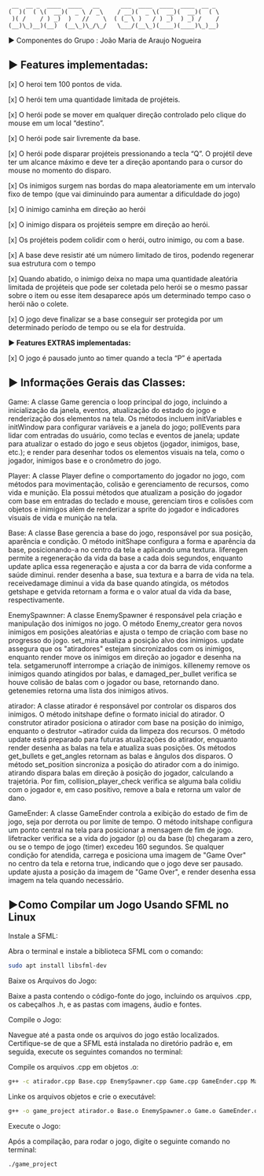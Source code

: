 ```
 __  __ _  ____  ____   __      ___  ____  ____  ____  __ _ 
(  )(  ( \(  __)(  _ \ / _\    / __)(  _ \(  __)(  __)(  ( \
 )( /    / ) _)  )   //    \  ( (_ \ )   / ) _)  ) _) /    /
(__)\_)__)(__)  (__\_)\_/\_/   \___/(__\_)(____)(____)\_)__)
```
► Componentes do Grupo : João Maria de Araujo Nogueira

## ► Features implementadas:
 [x] O heroi tem 100 pontos de vida.
 
 [x] O herói tem uma quantidade limitada de projéteis.
 
 [x] O herói pode se mover em qualquer direção controlado pelo clique do mouse em um local “destino”.
 
 [x] O herói pode sair livremente da base.
 
 [x] O herói pode disparar projéteis pressionando a tecla “Q”. O projétil deve ter um alcance máximo e deve ter a direção apontando para o cursor do mouse no momento do disparo.
 
 [x] Os inimigos surgem nas bordas do mapa aleatoriamente em um intervalo fixo de tempo (que vai diminuindo para aumentar a dificuldade do jogo)
 
 [x] O inimigo caminha em direção ao herói
 
 [x] O inimigo dispara os projéteis sempre em direção ao herói.
 
 [x] Os projéteis podem colidir com o herói, outro inimigo, ou com a base.
 
 [x] A base deve resistir até um número limitado de tiros, podendo regenerar sua estrutura com o tempo
 
 [x] Quando abatido, o inimigo deixa no mapa uma quantidade aleatória limitada de projéteis que pode ser coletada pelo herói se o mesmo passar sobre o item ou esse item desaparece após um determinado tempo caso o herói não o colete.
 
 [x] O jogo deve finalizar se a base conseguir ser protegida por um determinado período de tempo ou se ela for destruída.

**► Features EXTRAS implementadas:**

 [x] O jogo é pausado junto ao timer quando a tecla “P” é apertada



## ► Informações Gerais das Classes:

Game:
  A classe Game gerencia o loop principal do jogo, incluindo a inicialização da janela, eventos, atualização do estado do jogo e renderização dos elementos na tela. 
  Os métodos incluem initVariables e initWindow para configurar variáveis e a janela do jogo; pollEvents para lidar com entradas do usuário, como teclas e eventos de janela;
  update para atualizar o estado do jogo e seus objetos (jogador, inimigos, base, etc.); e render para desenhar todos os elementos visuais na tela, como o jogador, inimigos
  base e o cronômetro do jogo.


Player:
  A classe Player define o comportamento do jogador no jogo, com métodos para movimentação, colisão e gerenciamento de recursos, como vida e munição.
  Ela possui métodos que atualizam a posição do jogador com base em entradas do teclado e mouse, gerenciam tiros e colisões com objetos e inimigos
  além de renderizar a sprite do jogador e indicadores visuais de vida e munição na tela.


Base:
  A classe Base gerencia a base do jogo, responsável por sua posição, aparência e condição. O método initShape configura a forma e aparência da base, posicionando-a 
  no centro da tela e aplicando uma textura. liferegen permite a regeneração da vida da base a cada dois segundos, enquanto update aplica essa regeneração e ajusta
  a cor da barra de vida conforme a saúde diminui. render desenha a base, sua textura e a barra de vida na tela. receivedamage diminui a vida da base quando atingida,
  os métodos getshape e getvida retornam a forma e o valor atual da vida da base, respectivamente.


EnemySpawnner:
  A classe EnemySpawner é responsável pela criação e manipulação dos inimigos no jogo. O método Enemy_creator gera novos inimigos em posições aleatórias e ajusta 
  o tempo de criação com base no progresso do jogo. set_mira atualiza a posição alvo dos inimigos. update assegura que os "atiradores" estejam sincronizados com 
  os inimigos, enquanto render move os inimigos em direção ao jogador e desenha na tela. setgamerunoff interrompe a criação de inimigos. killenemy remove os inimigos 
  quando atingidos por balas, e damaged_per_bullet verifica se houve colisão de balas com o jogador ou base, retornando dano. getenemies retorna uma lista dos inimigos ativos.


atirador:
  A classe atirador é responsável por controlar os disparos dos inimigos. O método initshape define o formato inicial do atirador. O construtor atirador posiciona o atirador
  com base na posição do inimigo, enquanto o destrutor ~atirador cuida da limpeza dos recursos. O método update está preparado para futuras atualizações do atirador, enquanto
  render desenha as balas na tela e atualiza suas posições. Os métodos get_bullets e get_angles retornam as balas e ângulos dos disparos. O método set_position sincroniza a 
  posição do atirador com a do inimigo. atirando dispara balas em direção à posição do jogador, calculando a trajetória. Por fim, collision_player_check verifica se alguma 
  bala colidiu com o jogador e, em caso positivo, remove a bala e retorna um valor de dano.


GameEnder:
  A classe GameEnder controla a exibição do estado de fim de jogo, seja por derrota ou por limite de tempo. O método initshape configura um ponto central na tela para posicionar 
  a mensagem de fim de jogo. lifetracker verifica se a vida do jogador (p) ou da base (b) chegaram a zero, ou se o tempo de jogo (timer) excedeu 160 segundos. Se qualquer condição
  for atendida, carrega e posiciona uma imagem de "Game Over" no centro da tela e retorna true, indicando que o jogo deve ser pausado. update ajusta a posição da imagem de 
  "Game Over", e render desenha essa imagem na tela quando necessário.



## ►Como Compilar um Jogo Usando SFML no Linux
Instale a SFML:

Abra o terminal e instale a biblioteca SFML com o comando: 
```bash
sudo apt install libsfml-dev
```

Baixe os Arquivos do Jogo:


Baixe a pasta contendo o código-fonte do jogo, incluindo os arquivos .cpp, os cabeçalhos .h, e as pastas com imagens, áudio e fontes.


Compile o Jogo:


Navegue até a pasta onde os arquivos do jogo estão localizados. Certifique-se de que a SFML está instalada no diretório padrão e, em seguida, execute os seguintes comandos no terminal:


Compile os arquivos .cpp em objetos .o: 
```bash
g++ -c atirador.cpp Base.cpp EnemySpawner.cpp Game.cpp GameEnder.cpp Main.cpp Player.cpp
```

Linke os arquivos objetos e crie o executável: 
```bash
g++ -o game_project atirador.o Base.o EnemySpawner.o Game.o GameEnder.o Main.o Player.o -lsfml-graphics -lsfml-window -lsfml-system -lsfml-audio -lsfml-network
```

Execute o Jogo:


Após a compilação, para rodar o jogo, digite o seguinte comando no terminal:
```bash
./game_project
```

